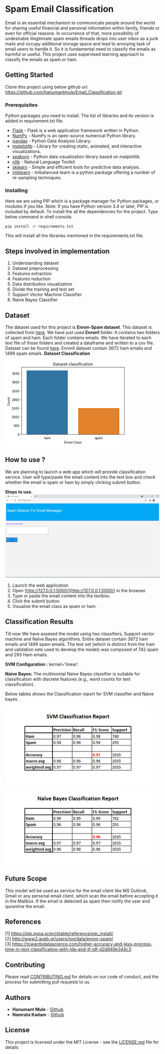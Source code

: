 # Spam Email Classification
Email is an essential mechanism to communicate people around the world for sharing useful financial and personal information within family, friends or even for official reasons. In occurrence of that, more possibility of undesirable illegitimate spam emails threads drops into user inbox as a junk mails and occupy additional storage space and lead to annoying task of email users to handle it. So it is fundamental need to classify the emails as harmful or useful. This project uses supervised learning approach to  classify the emails as spam or ham.

## Getting Started
Clone this project using below github url: https://github.com/hanumantmule/Email_Classification.git

### Prerequisites

Python packages you need to install. The list of libraries and its version is added in requirement.txt file. 

* [Flask](https://flask.palletsprojects.com/en/2.0.x/) - Flask is a web application framework written in Python.
* [NumPy](https://pypi.org/project/numpy/) - NumPy is an open-source numerical Python library.
* [pandas](https://pandas.pydata.org/) - Python Data Analysis Library.
* [matplotlib](https://matplotlib.org/) - Library for creating static, animated, and interactive visualizations.
* [seaborn](https://seaborn.pydata.org/) - Python data visualization library based on matplotlib.
* [nltk](https://www.nltk.org/) - Natural Language Toolkit 
* [sklearn](https://scikit-learn.org/) - Simple and efficient tools for predictive data analysis.
* [imblearn](https://pypi.org/project/imblearn/) - Imbalanced-learn is a python package offering a number of re-sampling techniques.

### Installing
Here we are using PIP which is a package manager for Python packages, or modules if you like. 
Note: If you have Python version 3.4 or later, PIP is included by default.
To install the all the dependencies for the project. Type below command in shell console. 
```
pip install -r requirements.txt
```
This will install all the libraries mentioned in the requirements.txt file.

## Steps involved in implementation
1. Understanding dataset
2. Dataset preprocessing
3. Features extraction
4. Features reduction
5. Data distribution visualization
6. Divide the training and test set
7. Support Vector Machine Classifier
8. Naive Bayes Classifier

## Dataset

The dataset used for this project is **Enron-Spam dataset**. This dataset is collected from [here](http://www2.aueb.gr/users/ion/data/enron-spam/). We have just used **Enron1** folder. It contains two folders of spam and ham. Each folder contains emails. We have iterated to each text file of those folders and created a dataframe and written to a csv file.
Dataset can be found [here](https://github.com/hanumantmule/Email_Classification/blob/main/spam_ham_dataset.csv).
Enron1 dataset contain 3672 ham emails and 1499 spam emails.
**Dataset Classification**

![Dataset bar plot](https://github.com/hanumantmule/Email_Classification/blob/main/Screenshots/dataset%20classification%20bar%20plot.png?raw=true)


## How to use ?

We are planning to launch a web app which will provide classification service. User will type/paste the email content into the text box and check whether the email is spam or ham by simply clicking submit button.

**Steps to use.**
![Home Page](https://github.com/hanumantmule/Email_Classification/blob/main/Screenshots//web%20app/home_page.png?raw=true)

1. Launch the web application
3. Open [http://127.0.0.1:5000/](http://127.0.0.1:5000/) in the browser.
4. Type or paste the email content into the textbox.
5. Click the submit button. 
6. Visualize the email class as spam or ham.

## Classification Results

Till now We have assesed the model using two classifiers, Support vector machine and Naive Bayes algorithms.
Entire dataset contain 3672 ham emails and 1499 spam emails. 
The test set (which is distinct from the train and validation sets used to develop the model) was composed of 742 spam and 293 Ham emails.

**SVM Configuration :** kernel='linear'.

**Naive Bayes:** The multinomial Naive Bayes classifier is suitable for classification with discrete features (e.g., word counts for text classification).

Below tables shows the Classification report for SVM classifier and Naive bayes.

![SVM Result](https://github.com/hanumantmule/Email_Classification/blob/main/Screenshots/svm%20result.png?raw=true)

![Naive Bayes Result](https://github.com/hanumantmule/Email_Classification/blob/main/Screenshots/naive%20bayes%20result.png?raw=true)

## Future Scope
This model will be used as service for the email client like MS Outlook, Gmail or any personal email client, which scan the email before accepting it in the Mailbox. If the email is detected as spam then notify the user and qurantine the email. 


## References
[1] https://pip.pypa.io/en/stable/reference/pip_install/  
[2] http://www2.aueb.gr/users/ion/data/enron-spam/  
[3] https://towardsdatascience.com/higher-accuracy-and-less-process-time-in-text-classification-with-lda-and-tf-idf-d2d949e344c3

## Contributing

Please read [CONTRIBUTING.md](https://github.com/hanumantmule/Email_Classification/blob/main/CONTRIBUTING.md) for details on our code of conduct, and the process for submitting pull requests to us.

## Authors

* **Hanumant Mule** - [Github](https://github.com/hanumantmule/)
* **Namrata Kadam** - [Github](https://github.com/NamrataKadam/)

## License

This project is licensed under the MIT License - see the [LICENSE.md](LICENSE.md) file for details

